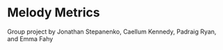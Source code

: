 # Melody Metrics

Group project by Jonathan Stepanenko, Caellum Kennedy, Padraig Ryan, and Emma Fahy
